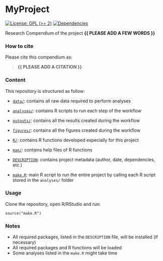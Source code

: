 <!-- README.md is generated from README.Rmd. Please edit that file -->

# MyProject

<!-- badges: start -->

[![License: GPL (&gt;=
2)](https://img.shields.io/badge/License-GPL%20%28%3E%3D%202%29-blue.svg)](https://choosealicense.com/licenses/gpl-2.0/)
[![Dependencies](https://img.shields.io/badge/dependencies-2/95-green?style=flat)](#)
<!-- badges: end -->

Research Compendium of the project **{{ PLEASE ADD A FEW WORDS }}**

### How to cite

Please cite this compendium as:

> **{{ PLEASE ADD A CITATION }}**

### Content

This repository is structured as follow:

-   [`data/`](https://github.com/lorenzo-pellis/MyProject/tree/master/data):
    contains all raw data required to perform analyses

-   [`analyses/`](https://github.com/lorenzo-pellis/MyProject/tree/main/analyses/):
    contains R scripts to run each step of the workflow

-   [`outputs/`](https://github.com/lorenzo-pellis/MyProject/tree/main/outputs):
    contains all the results created during the workflow

-   [`figures/`](https://github.com/lorenzo-pellis/MyProject/tree/main/figures):
    contains all the figures created during the workflow

-   [`R/`](https://github.com/lorenzo-pellis/MyProject/tree/main/R):
    contains R functions developed especially for this project

-   [`man/`](https://github.com/lorenzo-pellis/MyProject/tree/main/man):
    contains help files of R functions

-   [`DESCRIPTION`](https://github.com/lorenzo-pellis/MyProject/tree/main/DESCRIPTION):
    contains project metadata (author, date, dependencies, etc.)

-   [`make.R`](https://github.com/lorenzo-pellis/MyProject/tree/main/make.R):
    main R script to run the entire project by calling each R script
    stored in the `analyses/` folder

### Usage

Clone the repository, open R/RStudio and run:

    source("make.R")

### Notes

-   All required packages, listed in the `DESCRIPTION` file, will be
    installed (if necessary)
-   All required packages and R functions will be loaded
-   Some analyses listed in the `make.R` might take time

